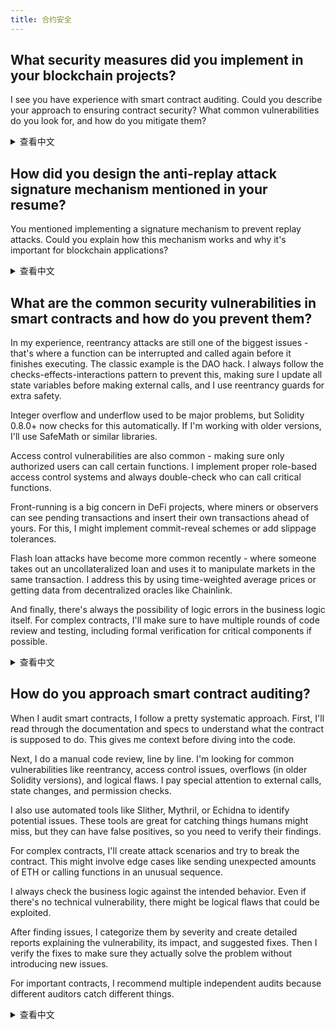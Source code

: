 ```yaml
---
title: 合约安全
---
```


## What security measures did you implement in your blockchain projects?

I see you have experience with smart contract auditing. Could you describe your approach to ensuring contract security? What common vulnerabilities do you look for, and how do you mitigate them?

<details>
<summary>查看中文</summary>
你在区块链项目中实施了哪些安全措施？

我看到你有智能合约审计经验。你能描述一下你确保合约安全的方法吗？你会寻找哪些常见漏洞，以及如何缓解这些漏洞？

</details>

## How did you design the anti-replay attack signature mechanism mentioned in your resume?

You mentioned implementing a signature mechanism to prevent replay attacks. Could you explain how this mechanism works and why it's important for blockchain applications?

<details>
<summary>查看中文</summary>
你是如何设计简历中提到的防重放攻击签名机制的？

你提到实现了一个防止重放攻击的签名机制。你能解释一下这个机制是如何工作的，以及为什么它对区块链应用很重要吗？

</details>

## What are the common security vulnerabilities in smart contracts and how do you prevent them?

In my experience, reentrancy attacks are still one of the biggest issues - that's where a function can be interrupted and called again before it finishes executing. The classic example is the DAO hack. I always follow the checks-effects-interactions pattern to prevent this, making sure I update all state variables before making external calls, and I use reentrancy guards for extra safety.

Integer overflow and underflow used to be major problems, but Solidity 0.8.0+ now checks for this automatically. If I'm working with older versions, I'll use SafeMath or similar libraries.

Access control vulnerabilities are also common - making sure only authorized users can call certain functions. I implement proper role-based access control systems and always double-check who can call critical functions.

Front-running is a big concern in DeFi projects, where miners or observers can see pending transactions and insert their own transactions ahead of yours. For this, I might implement commit-reveal schemes or add slippage tolerances.

Flash loan attacks have become more common recently - where someone takes out an uncollateralized loan and uses it to manipulate markets in the same transaction. I address this by using time-weighted average prices or getting data from decentralized oracles like Chainlink.

And finally, there's always the possibility of logic errors in the business logic itself. For complex contracts, I'll make sure to have multiple rounds of code review and testing, including formal verification for critical components if possible.

<details>
<summary>查看中文</summary>
智能合约中常见的安全漏洞有哪些，你如何防止它们？

根据我的经验，重入攻击仍然是最大的问题之一 - 这是指一个函数在执行完成前被中断并再次调用。典型的例子是DAO黑客事件。我总是遵循检查-效果-交互模式来防止这种情况，确保在进行外部调用前更新所有状态变量，并使用重入保护进行额外保护。

整数溢出和下溢曾经是主要问题，但Solidity 0.8.0+现在会自动检查这个问题。如果我使用较旧的版本，我会使用SafeMath或类似的库。

访问控制漏洞也很常见 - 确保只有授权用户才能调用某些函数。我会实现适当的基于角色的访问控制系统，并始终仔细检查谁可以调用关键函数。

前置交易在DeFi项目中是一个大问题，矿工或观察者可以看到待处理的交易并在你的交易前插入他们自己的交易。对此，我可能会实现提交-揭示方案或添加滑点容忍度。

闪电贷款攻击最近变得更加常见 - 有人获取无抵押贷款并在同一交易中使用它来操纵市场。我通过使用时间加权平均价格或从Chainlink等去中心化预言机获取数据来解决这个问题。

最后，业务逻辑本身可能存在逻辑错误。对于复杂的合约，我会确保进行多轮代码审查和测试，如果可能的话，对关键组件进行形式化验证。

</details>

## How do you approach smart contract auditing?

When I audit smart contracts, I follow a pretty systematic approach. First, I'll read through the documentation and specs to understand what the contract is supposed to do. This gives me context before diving into the code.

Next, I do a manual code review, line by line. I'm looking for common vulnerabilities like reentrancy, access control issues, overflows (in older Solidity versions), and logical flaws. I pay special attention to external calls, state changes, and permission checks.

I also use automated tools like Slither, Mythril, or Echidna to identify potential issues. These tools are great for catching things humans might miss, but they can have false positives, so you need to verify their findings.

For complex contracts, I'll create attack scenarios and try to break the contract. This might involve edge cases like sending unexpected amounts of ETH or calling functions in an unusual sequence.

I always check the business logic against the intended behavior. Even if there's no technical vulnerability, there might be logical flaws that could be exploited.

After finding issues, I categorize them by severity and create detailed reports explaining the vulnerability, its impact, and suggested fixes. Then I verify the fixes to make sure they actually solve the problem without introducing new issues.

For important contracts, I recommend multiple independent audits because different auditors catch different things.

<details>
<summary>查看中文</summary>
你如何进行智能合约审计？

在审计智能合约时，我遵循一种相当系统的方法。首先，我会阅读文档和规范，了解合约应该做什么。这在深入代码之前为我提供了上下文。

接下来，我会逐行进行手动代码审查。我寻找常见的漏洞，如重入攻击、访问控制问题、溢出（在较旧的Solidity版本中）和逻辑缺陷。我特别关注外部调用、状态变更和权限检查。

我还使用Slither、Mythril或Echidna等自动化工具来识别潜在问题。这些工具非常适合捕捉人类可能遗漏的问题，但它们可能有误报，所以需要验证它们的发现。

对于复杂的合约，我会创建攻击场景并尝试破坏合约。这可能涉及边缘情况，如发送意外数量的ETH或以异常顺序调用函数。

我总是根据预期行为检查业务逻辑。即使没有技术漏洞，也可能存在可被利用的逻辑缺陷。

发现问题后，我会按严重程度对它们进行分类，并创建详细报告，解释漏洞、其影响和建议的修复方法。然后我验证修复以确保它们实际解决了问题而没有引入新问题。

对于重要合约，我建议进行多次独立审计，因为不同的审计人员会发现不同的问题。

</details>
